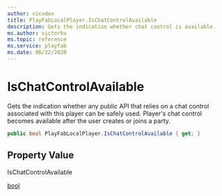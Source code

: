 ```yaml
---
author: vicodex
title: PlayFabLocalPlayer.IsChatControlAvailable
description: Gets the indication whether chat control is available.
ms.author: victorku
ms.topic: reference
ms.service: playfab
ms.date: 06/22/2020
---
```


# IsChatControlAvailable

Gets the indication whether any public API that relies on a chat control associated with this player can be safely used. Player's chat control becomes available after the user creates or joins a party.

```csharp
public bool PlayFabLocalPlayer.IsChatControlAvailable { get; }
```

## Property Value

IsChatControlAvailable

[bool]()